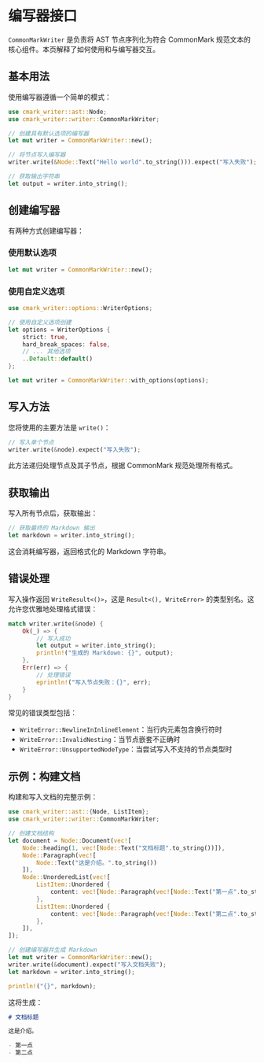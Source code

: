 # 编写器接口

`CommonMarkWriter` 是负责将 AST 节点序列化为符合 CommonMark 规范文本的核心组件。本页解释了如何使用和与编写器交互。

## 基本用法

使用编写器遵循一个简单的模式：

```rust
use cmark_writer::ast::Node;
use cmark_writer::writer::CommonMarkWriter;

// 创建具有默认选项的编写器
let mut writer = CommonMarkWriter::new();

// 将节点写入编写器
writer.write(&Node::Text("Hello world".to_string())).expect("写入失败");

// 获取输出字符串
let output = writer.into_string();
```

## 创建编写器

有两种方式创建编写器：

### 使用默认选项

```rust
let mut writer = CommonMarkWriter::new();
```

### 使用自定义选项

```rust
use cmark_writer::options::WriterOptions;

// 使用自定义选项创建
let options = WriterOptions {
    strict: true,
    hard_break_spaces: false,
    // ... 其他选项
    ..Default::default()
};

let mut writer = CommonMarkWriter::with_options(options);
```

## 写入方法

您将使用的主要方法是 `write()`：

```rust
// 写入单个节点
writer.write(&node).expect("写入失败");
```

此方法递归处理节点及其子节点，根据 CommonMark 规范处理所有格式。

## 获取输出

写入所有节点后，获取输出：

```rust
// 获取最终的 Markdown 输出
let markdown = writer.into_string();
```

这会消耗编写器，返回格式化的 Markdown 字符串。

## 错误处理

写入操作返回 `WriteResult<()>`，这是 `Result<(), WriteError>` 的类型别名。这允许您优雅地处理格式错误：

```rust
match writer.write(&node) {
    Ok(_) => {
        // 写入成功
        let output = writer.into_string();
        println!("生成的 Markdown: {}", output);
    },
    Err(err) => {
        // 处理错误
        eprintln!("写入节点失败：{}", err);
    }
}
```

常见的错误类型包括：

- `WriteError::NewlineInInlineElement`：当行内元素包含换行符时
- `WriteError::InvalidNesting`：当节点嵌套不正确时
- `WriteError::UnsupportedNodeType`：当尝试写入不支持的节点类型时

## 示例：构建文档

构建和写入文档的完整示例：

```rust
use cmark_writer::ast::{Node, ListItem};
use cmark_writer::writer::CommonMarkWriter;

// 创建文档结构
let document = Node::Document(vec![
    Node::heading(1, vec![Node::Text("文档标题".to_string())]),
    Node::Paragraph(vec![
        Node::Text("这是介绍。".to_string())
    ]),
    Node::UnorderedList(vec![
        ListItem::Unordered { 
            content: vec![Node::Paragraph(vec![Node::Text("第一点".to_string())])] 
        },
        ListItem::Unordered { 
            content: vec![Node::Paragraph(vec![Node::Text("第二点".to_string())])] 
        },
    ]),
]);

// 创建编写器并生成 Markdown
let mut writer = CommonMarkWriter::new();
writer.write(&document).expect("写入文档失败");
let markdown = writer.into_string();

println!("{}", markdown);
```

这将生成：

```markdown
# 文档标题

这是介绍。

- 第一点
- 第二点
```

